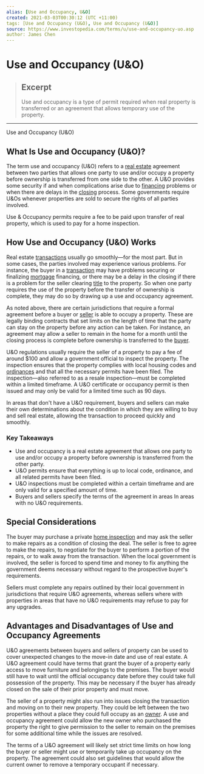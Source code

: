 ```yaml
---
alias: [Use and Occupancy, U&O]
created: 2021-03-03T00:30:12 (UTC +11:00)
tags: [Use and Occupancy (U&O), Use and Occupancy (U&O)]
source: https://www.investopedia.com/terms/u/use-and-occupancy-uo.asp
author: James Chen
---
```


# Use and Occupancy (U&O)

> ## Excerpt
> Use and occupancy is a type of permit required when real property is transferred or an agreement that allows temporary use of the property.

---

Use and Occupancy (U&O)
## What Is Use and Occupancy (U&O)?

The term use and occupancy (U&O) refers to a [real estate](https://www.investopedia.com/terms/r/realestate.asp) agreement between two parties that allows one party to use and/or occupy a property before ownership is transferred from one side to the other. A U&O provides some security if and when complications arise due to [financing](https://www.investopedia.com/terms/f/financing.asp) problems or when there are delays in the [closing](https://www.investopedia.com/terms/c/closing.asp) process. Some governments require U&Os whenever properties are sold to secure the rights of all parties involved.

Use & Occupancy permits require a fee to be paid upon transfer of real property, which is used to pay for a home inspection. 

## How Use and Occupancy (U&O) Works

Real estate [transactions](https://www.investopedia.com/terms/t/transaction.asp) usually go smoothly—for the most part. But in some cases, the parties involved may experience various problems. For instance, the buyer in a [transaction](https://www.investopedia.com/terms/t/transaction.asp) may have problems securing or finalizing [mortgage](https://www.investopedia.com/terms/m/mortgage.asp) financing, or there may be a delay in the closing if there is a problem for the seller clearing [title](https://www.investopedia.com/terms/t/title.asp) to the property. So when one party requires the use of the property before the transfer of ownership is complete, they may do so by drawing up a use and occupancy agreement.

As noted above, there are certain jurisdictions that require a formal agreement before a buyer or [seller](https://www.investopedia.com/terms/s/seller.asp) is able to occupy a property. These are legally binding contracts that set limits on the length of time that the party can stay on the property before any action can be taken. For instance, an agreement may allow a seller to remain in the home for a month until the closing process is complete before ownership is transferred to the [buyer](https://www.investopedia.com/articles/mortgages-real-estate/10/ready-to-buy-house.asp).

U&O regulations usually require the seller of a property to pay a fee of around $100 and allow a government official to inspect the property. The inspection ensures that the property complies with local housing codes and [ordinances](https://www.investopedia.com/terms/z/zoning-ordinance.asp) and that all the necessary permits have been filed. The inspection—also referred to as a resale inspection—must be completed within a limited timeframe. A U&O certificate or occupancy permit is then issued and may only be valid for a limited time such as 90 days.

In areas that don't have a U&O requirement, buyers and sellers can make their own determinations about the condition in which they are willing to buy and sell real estate, allowing the transaction to proceed quickly and smoothly. 

### Key Takeaways

-   Use and occupancy is a real estate agreement that allows one party to use and/or occupy a property before ownership is transferred from the other party.
-   U&O permits ensure that everything is up to local code, ordinance, and all related permits have been filed.
-   U&O inspections must be completed within a certain timeframe and are only valid for a specified amount of time.
-   Buyers and sellers specify the terms of the agreement in areas In areas with no U&O requirements.

## Special Considerations

The buyer may purchase a private [home inspection](https://www.investopedia.com/terms/h/home-inspection.asp) and may ask the seller to make repairs as a condition of closing the deal. The seller is free to agree to make the repairs, to negotiate for the buyer to perform a portion of the repairs, or to walk away from the transaction. When the local government is involved, the seller is forced to spend time and money to fix anything the government deems necessary without regard to the prospective buyer's requirements.

Sellers must complete any repairs outlined by their local government in jurisdictions that require U&O agreements, whereas sellers where with properties in areas that have no U&O requirements may refuse to pay for any upgrades.

## Advantages and Disadvantages of Use and Occupancy Agreements 

U&O agreements between buyers and sellers of property can be used to cover unexpected changes to the move-in date and use of real estate. A U&O agreement could have terms that grant the buyer of a property early access to move furniture and belongings to the premises. The buyer would still have to wait until the official occupancy date before they could take full possession of the property. This may be necessary if the buyer has already closed on the sale of their prior property and must move.

The seller of a property might also run into issues closing the transaction and moving on to their new property. They could be left between the two properties without a place they could full occupy as an [owner](https://www.investopedia.com/terms/a/actual-owner.asp). A use and occupancy agreement could allow the new owner who purchased the property the right to give permission to the seller to remain on the premises for some additional time while the issues are resolved.

The terms of a U&O agreement will likely set strict time limits on how long the buyer or seller might use or temporarily take up occupancy on the property. The agreement could also set guidelines that would allow the current owner to remove a temporary occupant if necessary.
